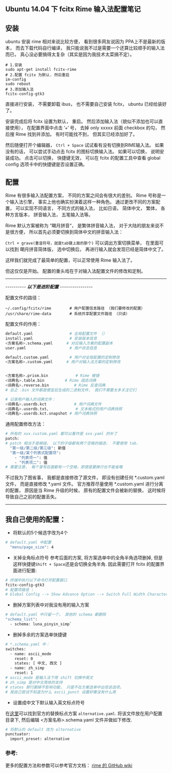 Ubuntu 14.04 下 fcitx Rime 输入法配置笔记
-----------------


## 安装
ubuntu 安装 rime 相对来说比较方便， 看到很多网友说因为 PPA上不是最新的版本， 而去下载代码自行编译， 我只能说我不过是需要一个还算比较顺手的输入法而已， 真心没必要搞得太复杂（其实是因为我技术太菜搞不定）。 
```shell
# 1.安装
sudo apt-get install fcitx-rime
# 2.配置 fcitx 为默认. 然后重启
im-config
sudo reboot
# 3.添加输入法
fcitx-config-gtk3
```
直接进行安装， 不需要卸载 ibus， 也不需要自己安装 fcitx， ubuntu 已经给装好了。

安装完成后将 fcitx 设置为默认， 重启。 然后添加输入法（貌似不添加也可以直接使用）， 在配置界面中点击 ’+‘ 号， 去掉 only xxxxx 前面 checkbox 的勾， 然后搜 Rime 找到并添加。 有时可能找不到， 但其实已经添加好了。

然后随便打开个编辑器， `Ctrl + Space` 试试看有没有切换到RIME输入法。
如果没有的话， 可以尝试手动点击 fcitx 的图标切换输入法。 如果可以切换， 说明安装成功。
点击可以切换， 快捷键无效， 可以在 fcitx 的配置工具中查看 global config 选项卡中的快捷键是否设置正确。


## 配置

Rime 有很多输入法配置方案， 不同的方案之间会有很大的差别。 Rime 号称是一个输入法引擎， 事实上他也确实扮演着这样一种角色。 通过更改不同的方案配置， 可以实现不同语言， 不同方式的输入法， 比如日语， 简体中文， 繁体， 各种方言版本， 拼音输入法， 五笔输入法等。 

Rime 默认方案被称为 ”朙月拼音“， 是繁体拼音输入法， 对于大陆的朋友来说不是很方便， 所以首先必须要切换到简体中文的拼音输入法： 

`Ctrl + grave(重音符号，就是tab键上面的那个)`  可以调出方案切换菜单， 在里面可以找到 朙月拼音简体版， 选中切换后， 再进行输入就会发现已经是简体中文了。 

这样我们就完成了最简单的配置，可以正常使用 Rime 输入法了。 

但这仅仅是开始。 配置的重头戏在于对输入法配置文件的修改和定制。

---------------------------------------------------

---------- _**以下是进阶配置**_ ----------------

配置文件的路径：
```
~/.config/fcitx/rime		# 用户配置信息路径 （我们要修改的配置）
/usr/share/rime-data		# 系统共享配置文件路径 （只读）
```

配置文件的作用：
```bash
default.yaml				# 全局配置文件 （）
install.yaml				# 安装版本信息
<方案名称>.schema.yaml		# 对应输入方案的配置副本
user.yaml					# 用户状态信息

default.custom.yaml 		# 用户对全局配置的定制修改
<方案名称>.custom.yaml		# 用户对输入法方案的定制修改


<方案名称>.prism.bin			# Rime 棱镜
<词典名>.table.bin			# Rime 固态词典
<词典名>.reverse.bin			# Rime 反查词典
# 总之 .bin 文件都是便宜后生成的二进制文件， 我们不需要太多关注它们

# 记录用户输入的词典文件：
<词典名>.userdb.kct			# 用户词典文件
<词典名>.userdb.txt、			# 文本格式的用户词典快照
<词典名>.userdb.kct.snapshot # 用户词典快照
```

通用配置修改方法：
```bash
# 所有的 xxx.custom.yaml 都可以看作是 xxx.yaml 的补丁
patch:
# patch 相当于是根级， 以下的子级都有两个空格的缩进， 不要使用 tab. 
  "第一级/第二级/第三级": 新值
  "第一级/某个列表式配置项": 
    - "列表项一": 值
    - "列表项二": 值
# 需要注意， 每个冒号后面都有一个空格，即使是要换行也不能省略
```

不过我为了图省事， 我都是直接修改了源文件， 即没有创建任何  *.custom.yaml 文件， 而是直接修改 *.yaml 文件。  官方推荐尽量使用 *.custom.yaml 进行分离的配置， 原因是当 Rime 升级的时候， 原有的配置文件会被新的替换， 这时候将导致自己之前的配置丢失。 

----------------------------

## 我自己使用的配置：

* 将默认的5个候选字改为4个

```bash
# default.yaml 中配置
  "menu/page_size": 4
```

* 关掉全角标点符号
 参考后面的方案, 将方案选单中的全角半角选项删掉, 但是这样快捷键`Shift + Space`还是会切换全角半角. 因此需要打开 fcitx 的配置界面进行配置: 
```bash
# 终端中执行以下命令打开配置窗口
fcitx-config-gtk3
# 配置项路径 : 
# Global Config --> Show Advance Option --> Switch Full Width Character Mode
```

* 删掉方案列表中对我没有用的输入方案

```bash
# default.yaml 中只留一个， 其他的 schema 都删除
"schema_list":
  - schema: luna_pinyin_simp`
```
* 删掉多余的方案选单快捷键
```bash
# *.schema.yaml 中：
switches:
  - name: ascii_mode
    reset: 0
    states: [ 中文, 西文 ]
  - name: zh_simp
    reset: 1
# ascii_mode 是输入法下用 shift 切换中英文
# zh_simp 是对中文简体的支持
# states 那行删掉不影响功能， 只是不在方案选单中出现该选项。
# 我自己尝试不知道为什么 ascii_punct 设置好像没有什么用
```
* 设置成中文下默认输入英文标点符号

 在[这里](https://gist.github.com/lotem/2334409)可以找到官方的替换标点方案 `alternative.yaml`. 将该文件放在用户配置目录下, 然后编辑 <方案名称>.schema.yaml 文件并做如下修改.

```bash
# 将默认的 default 改为 alternative
punctuator:
  import_preset: alternative
```

### 参考: 

更多的配置方法和参数可以参考官方文档： [rime 的 GitHub wiki](https://github.com/rime/home/wiki)



